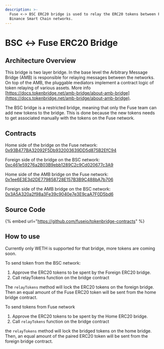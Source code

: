 ```yaml
---
description: >-
  Fuse <-> BSC ERC20 bridge is used to relay the ERC20 tokens between Fuse and
  Binance Smart Chain networks.
---
```


# BSC  ↔ Fuse ERC20 Bridge

## Architecture Overview

This bridge is two layer bridge. In the base level the Arbitrary Message Bridge \(AMB\) is responsible for relaying messages between the networks. On top of the AMB,  the pluggable mediators implement a contract logic of token relaying of various assets. More info [https://docs.tokenbridge.net/amb-bridge/about-amb-bridge](https://docs.tokenbridge.net/amb-bridge/about-amb-bridge).

The BSC bridge is a restricted bridge, meaning that only the Fuse team can add new tokens to the bridge. This is done because the new tokens needs to get associated manually with the tokens on the Fuse network.

## Contracts

Home side of the bridge on the Fuse network: [0x93B477BA32092F5Db932003639DD5d875B2EfC94](https://explorer.fuse.io/address/0x93B477BA32092F5Db932003639DD5d875B2EfC94/transactions)

Foreign side of the bridge on the BSC network: [0xc461e59276a2B03B9ebb1289C2c9Cd020677c3A9](https://bscscan.com/address/0xc461e59276a2B03B9ebb1289C2c9Cd020677c3A9)

Home side of the AMB bridge on the Fuse network: [0x1ee6E3E3d2DE779858728E157B3B9C488bA7b706](https://explorer.fuse.io/address/0x1ee6E3E3d2DE779858728E157B3B9C488bA7b706/transactions)

Foreign side of the AMB bridge on the BSC network: [0x3A5A320a2f98a3Fe39c9040e7e3E9caA7F0D5bd6](https://bscscan.com/address/0x3A5A320a2f98a3Fe39c9040e7e3E9caA7F0D5bd6)

## Source Code

{% embed url="https://github.com/fuseio/tokenbridge-contracts" %}

## How to use

Currently only WETH is supported for that bridge, more tokens are coming soon.

To send token from the BSC network:

1. Approve the ERC20 tokens to be spent by the Foreign ERC20 bridge. 
2. Call relayTokens function on the bridge contract

The `relayTokens` method will lock the ERC20 tokens on the foreign bridge. Then an equal amount of the Fuse ERC20 token will be sent from the home bridge contract.

To send tokens from Fuse network

1. Approve the ERC20 tokens to be spent by the Home ERC20 bridge. 
2. Call `relayTokens` function on the bridge contract

the `relayTokens` method will lock the bridged tokens on the home bridge. Then, an equal amount of the paired ERC20 token will be sent from the foreign bridge contract.

